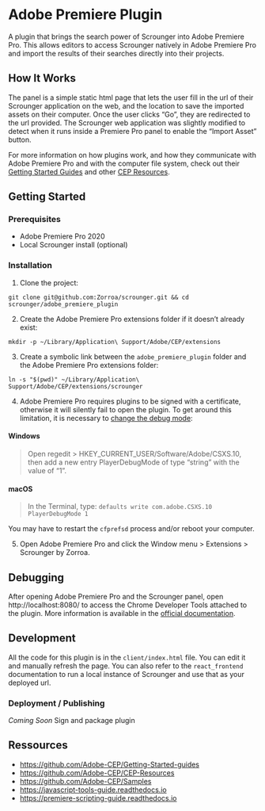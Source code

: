 # Adobe Premiere Plugin

A plugin that brings the search power of Scrounger into Adobe Premiere Pro.
This allows editors to access Scrounger natively in Adobe Premiere Pro and
import the results of their searches directly into their projects.

## How It Works

The panel is a simple static html page that lets the user fill in the url
of their Scrounger application on the web, and the location to save the imported
assets on their computer. Once the user clicks “Go”, they are redirected to the
url provided. The Scrounger web application was slightly modified to detect when
it runs inside a Premiere Pro panel to enable the “Import Asset” button.

For more information on how plugins work, and how they communicate with Adobe
Premiere Pro and with the computer file system, check out their
[Getting Started Guides](https://github.com/Adobe-CEP/Getting-Started-guides)
and other [CEP Resources](https://github.com/Adobe-CEP/CEP-Resources).

## Getting Started

### Prerequisites

- Adobe Premiere Pro 2020
- Local Scrounger install (optional)

### Installation

1. Clone the project:

```
git clone git@github.com:Zorroa/scrounger.git && cd scrounger/adobe_premiere_plugin
```

2. Create the Adobe Premiere Pro extensions folder if it doesn’t already exist:

```
mkdir -p ~/Library/Application\ Support/Adobe/CEP/extensions
```

3. Create a symbolic link between the `adobe_premiere_plugin` folder and the
   Adobe Premiere Pro extensions folder:

```
ln -s "$(pwd)" ~/Library/Application\ Support/Adobe/CEP/extensions/scrounger
```

4. Adobe Premiere Pro requires plugins to be signed with a certificate,
   otherwise it will silently fail to open the plugin. To get around this
   limitation, it is necessary to
   [change the debug mode](https://github.com/Adobe-CEP/CEP-Resources/blob/master/CEP_10.x/Documentation/CEP%2010.0%20HTML%20Extension%20Cookbook.md#debugging-unsigned-extensions):

#### Windows

> Open regedit > HKEY_CURRENT_USER/Software/Adobe/CSXS.10, then add a new entry
> PlayerDebugMode of type “string” with the value of “1”.

#### macOS

> In the Terminal, type: `defaults write com.adobe.CSXS.10 PlayerDebugMode 1`

You may have to restart the `cfprefsd` process and/or reboot your computer.

5. Open Adobe Premiere Pro and click the Window menu > Extensions > Scrounger by
   Zorroa.

## Debugging

After opening Adobe Premiere Pro and the Scrounger panel, open
http://localhost:8080/ to access the Chrome Developer Tools attached to the
plugin. More information is available in the
[official documentation](https://github.com/Adobe-CEP/Getting-Started-guides/tree/master/Client-side%20Debugging).

## Development

All the code for this plugin is in the `client/index.html` file. You can edit it
and manually refresh the page. You can also refer to the `react_frontend`
documentation to run a local instance of Scrounger and use that as your deployed
url.

### Deployment / Publishing

_Coming Soon_ Sign and package plugin

## Ressources

- https://github.com/Adobe-CEP/Getting-Started-guides
- https://github.com/Adobe-CEP/CEP-Resources
- https://github.com/Adobe-CEP/Samples
- https://javascript-tools-guide.readthedocs.io
- https://premiere-scripting-guide.readthedocs.io
